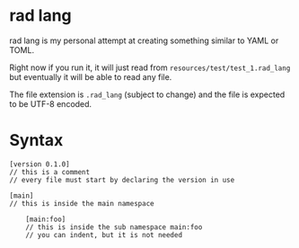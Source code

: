 # rad lang
rad lang is my personal attempt at creating something similar to
YAML or TOML.

Right now if you run it, it will just read from
`resources/test/test_1.rad_lang` but eventually it will be able to
read any file.

The file extension is `.rad_lang` (subject to change)
and the file is expected to be UTF-8 encoded.

# Syntax
```
[version 0.1.0]
// this is a comment
// every file must start by declaring the version in use

[main]
// this is inside the main namespace

    [main:foo]
    // this is inside the sub namespace main:foo
    // you can indent, but it is not needed
```